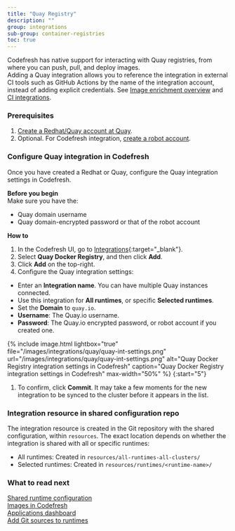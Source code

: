 ```yaml
---
title: "Quay Registry"
description: ""
group: integrations
sub-group: container-registries
toc: true
---
```


Codefresh has native support for interacting with Quay registries, from where you can push, pull, and deploy images.  
Adding a Quay integration allows you to reference the integration in external CI tools such as GitHub Actions by the name of the integration account, instead of adding explicit credentials. See [Image enrichment overview]({{site.baseurl}}/docs/integrations/image-enrichment-overview/) and [CI integrations]({{site.baseurl}}/docs/integrations/ci-integrations/).


### Prerequisites

1. [Create a Redhat/Quay account at Quay](https://quay.io/).
1. Optional. For Codefresh integration, [create a robot account](https://docs.quay.io/glossary/robot-accounts.html).

### Configure Quay integration in Codefresh
Once you have created a Redhat or Quay, configure the Quay integration settings in Codefresh.  

**Before you begin**  
Make sure you have the:  
* Quay domain username
* Quay domain-encrypted password or that of the robot account

**How to**  
1. In the Codefresh UI, go to [Integrations](https://g.codefresh.io/2.0/account-settings/integrations){:target="\_blank"}. 
1. Select **Quay Docker Registry**, and then click **Add**.
1. Click **Add** on the top-right. 
1. Configure the Quay integration settings:
  * Enter an **Integration name**. You can have multiple Quay instances connected.
  * Use this integration for **All runtimes**, or specific **Selected runtimes**.
  * Set the **Domain** to `quay.io`.
  * **Username**: The Quay.io username.
  * **Password**: The Quay.io encrypted password, or robot account if you created one.

 {% include image.html 
 lightbox="true" 
 file="/images/integrations/quay/quay-int-settings.png" 
  url="/images/integrations/quay/quay-int-settings.png"
  alt="Quay Docker Registry integration settings in Codefresh"
  caption="Quay Docker Registry integration settings in Codefresh"
  max-width="50%"
  %}
{:start="5"}
1. To confirm, click **Commit**.
  It may take a few moments for the new integration to be synced to the cluster before it appears in the list.

### Integration resource in shared configuration repo
The integration resource is created in the Git repository with the shared configuration, within `resources`. The exact location depends on whether the integration is shared with all or specific runtimes:  

* All runtimes: Created in `resources/all-runtimes-all-clusters/`
* Selected runtimes: Created in `resources/runtimes/<runtime-name>/`

### What to read next  
[Shared runtime configuration]({{site.baseurl}}/docs/reference/shared-configuration/)  
[Images in Codefresh]({{site.baseurl}}/docs/deployment/images/)  
[Applications dashboard]({{site.baseurl}}/docs/deployment/applications-dashboard/)    
[Add Git sources to runtimes]({{site.baseurl}}/docs/runtime/git-sources/)  
